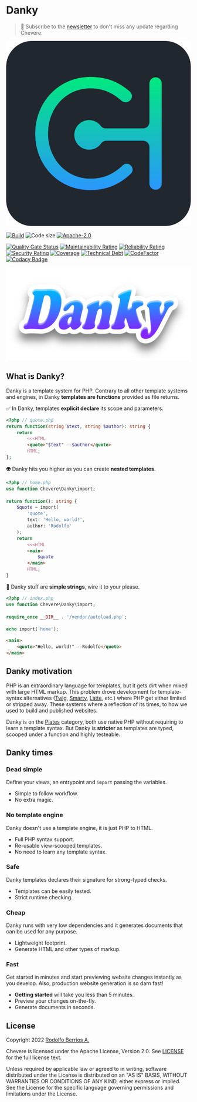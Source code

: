# Danky

> 🔔 Subscribe to the [newsletter](https://newsletter.chevereto.com/subscription?f=gTmksA6763vPCG763763kYCOTgWu6Kx4BPohVDY97aHddrqis6B763cHay8dhtmMKlI6r3vUfGREZmSvDNNGj3MlrRJV7A) to don't miss any update regarding Chevere.

![Chevere](chevere.svg)

[![Build](https://img.shields.io/github/workflow/status/chevere/danky/Test?style=flat-square)](https://github.com/chevere/danky/actions) ![Code size](https://img.shields.io/github/languages/code-size/chevere/danky?style=flat-square) [![Apache-2.0](https://img.shields.io/github/license/chevere/danky?style=flat-square)](LICENSE)

[![Quality Gate Status](https://sonarcloud.io/api/project_badges/measure?project=chevere_danky&metric=alert_status)](https://sonarcloud.io/dashboard?id=chevere_danky) [![Maintainability Rating](https://sonarcloud.io/api/project_badges/measure?project=chevere_danky&metric=sqale_rating)](https://sonarcloud.io/dashboard?id=chevere_danky) [![Reliability Rating](https://sonarcloud.io/api/project_badges/measure?project=chevere_danky&metric=reliability_rating)](https://sonarcloud.io/dashboard?id=chevere_danky) [![Security Rating](https://sonarcloud.io/api/project_badges/measure?project=chevere_danky&metric=security_rating)](https://sonarcloud.io/dashboard?id=chevere_danky) [![Coverage](https://sonarcloud.io/api/project_badges/measure?project=chevere_danky&metric=coverage)](https://sonarcloud.io/dashboard?id=chevere_danky) [![Technical Debt](https://sonarcloud.io/api/project_badges/measure?project=chevere_danky&metric=sqale_index)](https://sonarcloud.io/dashboard?id=chevere_danky) [![CodeFactor](https://www.codefactor.io/repository/github/chevere/danky/badge)](https://www.codefactor.io/repository/github/chevere/danky) [![Codacy Badge](https://app.codacy.com/project/badge/Grade/b956754f8ff04aaa9ca24a6e4cc21661)](https://www.codacy.com/gh/chevere/danky/dashboard)

![Danky](.github/banner/danky-logo-sticker.webp)

## What is Danky?

Danky is a template system for PHP. Contrary to all other template systems and engines, in Danky **templates are functions** provided as file returns.

✅ In Danky, templates **explicit declare** its scope and parameters.

```php
<?php // quote.php
return function(string $text, string $author): string {
    return
        <<<HTML
        <quote>"$text" --$author</quote>
        HTML;
};
```

👽 Danky hits you higher as you can create **nested templates**.

```php
<?php // home.php
use function Chevere\Danky\import;

return function(): string {
    $quote = import(
        'quote',
        text: 'Hello, world!',
        author: 'Rodolfo'
    );
    return
        <<<HTML
        <main>
            $quote
        </main>
        HTML;
}
```

🦄 Danky stuff are **simple strings**, wire it to your please.

```php
<?php // index.php
use function Chevere\Danky\import;

require_once __DIR__ . '/vendor/autoload.php';

echo import('home');
```

```html
<main>
    <quote>"Hello, world!" --Rodolfo</quote>
</main>
```

## Danky motivation

PHP is an extraordinary language for templates, but it gets dirt when mixed with large HTML markup. This problem drove development for template-syntax alternatives ([Twig](https://twig.symfony.com/), [Smarty](https://www.smarty.net/), [Latte](https://latte.nette.org/en/), etc.) where PHP get either limited or stripped away. These systems where a reflection of its times, to how we used to build and published websites.

Danky is on the [Plates](https://platesphp.com/) category, both use native PHP without requiring to learn a template syntax. But Danky is **stricter** as templates are typed, scooped under a function and highly testeable.

## Danky times

### Dead simple

Define your views, an entrypoint and `import` passing the variables.

* Simple to follow workflow.
* No extra magic.

### No template engine

Danky doesn't use a template engine, it is just PHP to HTML.

* Full PHP syntax support.
* Re-usable view-scooped templates.
* No need to learn any template syntax.

### Safe

Danky templates declares their signature for strong-typed checks.

* Templates can be easily tested.
* Strict runtime checking.

### Cheap

Danky runs with very low dependencies and it generates documents that can be used for any purpose.

* Lightweight footprint.
* Generate HTML and other types of markup.

### Fast

Get started in minutes and start previewing website changes instantly as you develop. Also, production website generation is so darn fast!

* **Getting started** will take you less than 5 minutes.
* Preview your changes on-the-fly.
* Generate documents in seconds.

## License

Copyright 2022 [Rodolfo Berrios A.](https://rodolfoberrios.com/)

Chevere is licensed under the Apache License, Version 2.0. See [LICENSE](LICENSE) for the full license text.

Unless required by applicable law or agreed to in writing, software distributed under the License is distributed on an "AS IS" BASIS, WITHOUT WARRANTIES OR CONDITIONS OF ANY KIND, either express or implied. See the License for the specific language governing permissions and limitations under the License.
